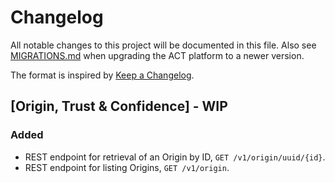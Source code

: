 # Changelog
All notable changes to this project will be documented in this file. Also see [MIGRATIONS.md](MIGRATIONS.md) when upgrading the ACT platform to a newer version.

The format is inspired by [Keep a Changelog](https://keepachangelog.com/en/1.0.0/).

## [Origin, Trust & Confidence] - WIP
### Added
- REST endpoint for retrieval of an Origin by ID, `GET /v1/origin/uuid/{id}`.
- REST endpoint for listing Origins, `GET /v1/origin`.
